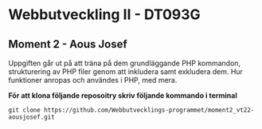 # Webbutveckling II - DT093G

##  Moment 2 - Aous Josef


Uppgiften går ut på att träna på dem grundläggande PHP kommandon, strukturering av PHP filer genom att inkludera samt exkludera dem. Hur funktioner anropas och användes i PHP, med mera.

**För att klona följande reposoitry  skriv följande kommando i  terminal**

    git clone https://github.com/Webbutvecklings-programmet/moment2_vt22-aousjosef.git
